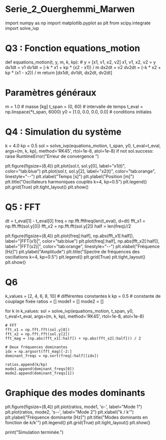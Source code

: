 # Serie_2_Ouerghemmi_Marwen
import numpy as np
import matplotlib.pyplot as plt
from scipy.integrate import solve_ivp
# Q3 : Fonction equations_motion
def equations_motion(t, y, m, k, kp):
    # y = [x1, v1, x2, v2]
    x1, v1, x2, v2 = y
    dx1dt = v1
    dv1dt = (-k * x1 + kp * (x2 - x1)) / m
    dx2dt = v2
    dv2dt = (-k * x2 + kp * (x1 - x2)) / m
    return [dx1dt, dv1dt, dx2dt, dv2dt]
# Paramètres généraux
m = 1.0               # masse [kg]
t_span = (0, 60)      # intervalle de temps
t_eval = np.linspace(*t_span, 6000)
y0 = [1.0, 0.0, 0.0, 0.0]  # conditions initiales

# Q4 : Simulation du système
k = 4.0
kp = 0.5
sol = solve_ivp(equations_motion, t_span, y0, t_eval=t_eval,
                args=(m, k, kp), method='RK45', rtol=1e-8, atol=1e-8)
if not sol.success:
    raise RuntimeError("Erreur de convergence ")

plt.figure(figsize=(8,4))
plt.plot(sol.t, sol.y[0], label="x1(t)", color="tab:blue")
plt.plot(sol.t, sol.y[2], label="x2(t)", color="tab:orange", linestyle="--")
plt.xlabel("Temps [s]")
plt.ylabel("Position [m]")
plt.title("Oscillateurs harmoniques couplés k=4, kp=0.5")
plt.legend()
plt.grid(True)
plt.tight_layout()
plt.show()
# Q5 : FFT
dt = t_eval[1] - t_eval[0]
freq = np.fft.fftfreq(len(t_eval), d=dt)
fft_x1 = np.fft.fft(sol.y[0])
fft_x2 = np.fft.fft(sol.y[2])
half = len(freq)//2

plt.figure(figsize=(8,4))
plt.plot(freq[:half], np.abs(fft_x1[:half]), label="|FFT(x1)|", color="tab:blue")
plt.plot(freq[:half], np.abs(fft_x2[:half]), label="|FFT(x2)|", color="tab:orange", linestyle="--")
plt.xlabel("Fréquence [Hz]")
plt.ylabel("Amplitude")
plt.title("Spectre de fréquences des oscillations k=4, kp=0.5")
plt.legend()
plt.grid(True)
plt.tight_layout()
plt.show()
# Q6
k_values = [2, 4, 6, 8, 10]  # différentes constantes k
kp = 0.5                     # constante de couplage fixée
ratios = []
mode1 = []
mode2 = []

for k in k_values:
    sol = solve_ivp(equations_motion, t_span, y0, t_eval=t_eval,
                    args=(m, k, kp), method='RK45', rtol=1e-8, atol=1e-8)

    # FFT
    fft_x1 = np.fft.fft(sol.y[0])
    fft_x2 = np.fft.fft(sol.y[2])
    fft_mag = (np.abs(fft_x1[:half]) + np.abs(fft_x2[:half])) / 2

    # Deux fréquences dominantes
    idx = np.argsort(fft_mag)[-2:]
    dominant_freqs = np.sort(freq[:half][idx])

    ratios.append(k/kp)
    mode1.append(dominant_freqs[0])
    mode2.append(dominant_freqs[1])

# Graphique des modes dominants
plt.figure(figsize=(8,4))
plt.plot(ratios, mode1, 'o-', label="Mode 1")
plt.plot(ratios, mode2, 's--', label="Mode 2")
plt.xlabel("k / k'")
plt.ylabel("Fréquence dominante [Hz]")
plt.title("Modes dominants en fonction de k/k'")
plt.legend()
plt.grid(True)
plt.tight_layout()
plt.show()

print("Simulation terminée.")
